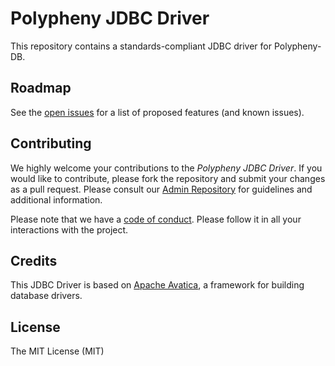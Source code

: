 # Polypheny JDBC Driver

This repository contains a standards-compliant JDBC driver for Polypheny-DB.


## Roadmap ##
See the [open issues](https://github.com/polypheny/Polypheny-JDBC-Driver/issues) for a list of proposed features (and known issues).


## Contributing ##
We highly welcome your contributions to the _Polypheny JDBC Driver_. If you would like to contribute, please fork the repository and submit your changes as a pull request. Please consult our [Admin Repository](https://github.com/polypheny/Admin) for guidelines and additional information.

Please note that we have a [code of conduct](https://github.com/polypheny/Admin/blob/master/CODE_OF_CONDUCT.md). Please follow it in all your interactions with the project. 


## Credits ##
This JDBC Driver is based on [Apache Avatica](https://calcite.apache.org/avatica/), a framework for building database drivers. 


## License ##
The MIT License (MIT)